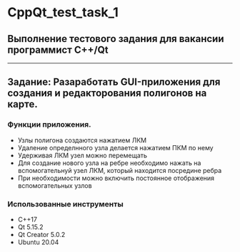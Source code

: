 # CppQt_test_task_1
## Выполнение тестового задания для вакансии программист С++/Qt
---
## Задание: Разаработать GUI-приложения для создания и редакторования полигонов на карте.

### Функции приложения.    
-  Узлы полигона создаются нажатием ЛКМ
-  Удаление определнного узла делается нажатием ПКМ по нему
-  Удерживая ЛКМ узел можно перемещать
-  Для создание нового узла на ребре необходимо нажать на вспомогательнуй узел ЛКМ, который находится посредине ребра
-  При необходимости можно включить постоянное отображения вспомогательных узлов


### Использованные инструменты
 - С++17
 - Qt 5.15.2
 - Qt Creator 5.0.2
 - Ubuntu 20.04
